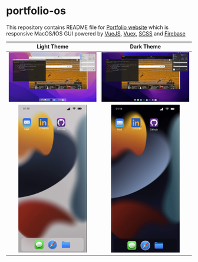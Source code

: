 # portfolio-os

This repository contains README file for [Portfolio website](https://www.alicandirik.com) which is responsive MacOS/IOS GUI powered by [VueJS](https://v3.vuejs.org/), [Vuex](https://vuex.vuejs.org/), [SCSS](https://sass-lang.com/) and [Firebase](https://firebase.google.com/)

Light Theme             |  Dark Theme
:-------------------------:|:-------------------------:
![day](./day.jpg 'Mac OS')  |  ![night](./night.jpg 'Mac OS')
<img src="./day_mobile.jpg" alt="IOS" height="400rem"> | <img src="./night_mobile.jpg" height="400rem" alt="IOS">
